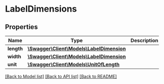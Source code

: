 # LabelDimensions

## Properties
Name | Type | Description | Notes
------------ | ------------- | ------------- | -------------
**length** | [**\Swagger\Client\Models\LabelDimension**](LabelDimension.md) |  | 
**width** | [**\Swagger\Client\Models\LabelDimension**](LabelDimension.md) |  | 
**unit** | [**\Swagger\Client\Models\UnitOfLength**](UnitOfLength.md) |  | 

[[Back to Model list]](../../README.md#documentation-for-models) [[Back to API list]](../../README.md#documentation-for-api-endpoints) [[Back to README]](../../README.md)

